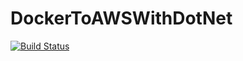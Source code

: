 # DockerToAWSWithDotNet

[![Build Status](https://travis-ci.org/leandrocgsi/DockerToAWSWithDotNet.svg?branch=master)](https://travis-ci.org/leandrocgsi/DockerToAWSWithDotNet)
